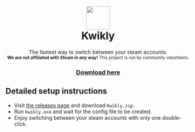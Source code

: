 <h1 align="center">
  <img  src="https://raw.githubusercontent.com/MrBurrBurr/Kwikly/master/Kwikly/Images/icon.ico" height="64" width="64" />
  <br/>
  Kwikly
</h1>
<p align="center">
  The fastest way to switch between your steam accounts.<br/>
  <sup><b>We are not affiliated with Steam in any way!</b> This project is run by community volunteers.
</p>
<h3 align="center">
  <a href="https://github.com/MrBurrBurr/Kwikly/releases/latest">Download here</a>
</h3>

## Detailed setup instructions
- Visit [the releases page](https://github.com/MrBurrBurr/Kwikly/releases) and download `Kwikly.zip`.
- Run `Kwikly.exe` and wait for the config file to be created.
- Enjoy switching between your steam accounts with only one double-click.
